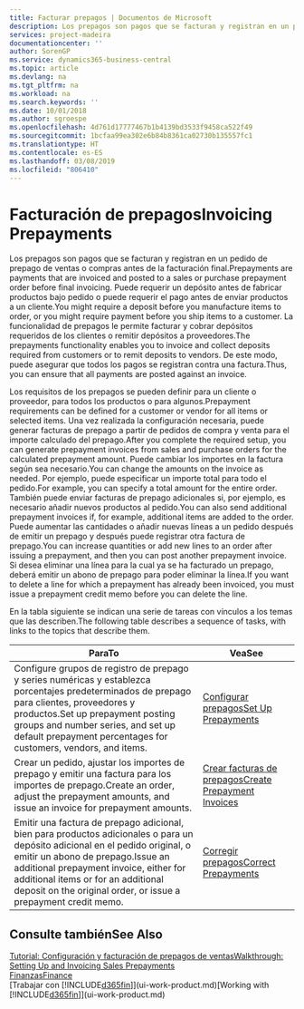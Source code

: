```yaml
---
title: Facturar prepagos | Documentos de Microsoft
description: Los prepagos son pagos que se facturan y registran en un pedido de prepago de ventas o compras antes de la facturación final. Puede requerir un depósito antes de fabricar productos bajo pedido o puede requerir el pago antes de enviar productos a un cliente. La funcionalidad de prepagos le permite facturar y cobrar depósitos requeridos de los clientes o remitir depósitos a proveedores. De este modo, puede asegurar que todos los pagos se registran contra una factura.
services: project-madeira
documentationcenter: ''
author: SorenGP
ms.service: dynamics365-business-central
ms.topic: article
ms.devlang: na
ms.tgt_pltfrm: na
ms.workload: na
ms.search.keywords: ''
ms.date: 10/01/2018
ms.author: sgroespe
ms.openlocfilehash: 4d761d17777467b1b4139bd3533f9458ca522f49
ms.sourcegitcommit: 1bcfaa99ea302e6b84b8361ca02730b135557fc1
ms.translationtype: HT
ms.contentlocale: es-ES
ms.lasthandoff: 03/08/2019
ms.locfileid: "806410"
---
```

# <a name="invoicing-prepayments"></a><span data-ttu-id="79c78-106">Facturación de prepagos</span><span class="sxs-lookup"><span data-stu-id="79c78-106">Invoicing Prepayments</span></span>
<span data-ttu-id="79c78-107">Los prepagos son pagos que se facturan y registran en un pedido de prepago de ventas o compras antes de la facturación final.</span><span class="sxs-lookup"><span data-stu-id="79c78-107">Prepayments are payments that are invoiced and posted to a sales or purchase prepayment order before final invoicing.</span></span> <span data-ttu-id="79c78-108">Puede requerir un depósito antes de fabricar productos bajo pedido o puede requerir el pago antes de enviar productos a un cliente.</span><span class="sxs-lookup"><span data-stu-id="79c78-108">You might require a deposit before you manufacture items to order, or you might require payment before you ship items to a customer.</span></span> <span data-ttu-id="79c78-109">La funcionalidad de prepagos le permite facturar y cobrar depósitos requeridos de los clientes o remitir depósitos a proveedores.</span><span class="sxs-lookup"><span data-stu-id="79c78-109">The prepayments functionality enables you to invoice and collect deposits required from customers or to remit deposits to vendors.</span></span> <span data-ttu-id="79c78-110">De este modo, puede asegurar que todos los pagos se registran contra una factura.</span><span class="sxs-lookup"><span data-stu-id="79c78-110">Thus, you can ensure that all payments are posted against an invoice.</span></span>  

 <span data-ttu-id="79c78-111">Los requisitos de los prepagos se pueden definir para un cliente o proveedor, para todos los productos o para algunos.</span><span class="sxs-lookup"><span data-stu-id="79c78-111">Prepayment requirements can be defined for a customer or vendor for all items or selected items.</span></span> <span data-ttu-id="79c78-112">Una vez realizada la configuración necesaria, puede generar facturas de prepago a partir de pedidos de compra y venta para el importe calculado del prepago.</span><span class="sxs-lookup"><span data-stu-id="79c78-112">After you complete the required setup, you can generate prepayment invoices from sales and purchase orders for the calculated prepayment amount.</span></span> <span data-ttu-id="79c78-113">Puede cambiar los importes en la factura según sea necesario.</span><span class="sxs-lookup"><span data-stu-id="79c78-113">You can change the amounts on the invoice as needed.</span></span> <span data-ttu-id="79c78-114">Por ejemplo, puede especificar un importe total para todo el pedido.</span><span class="sxs-lookup"><span data-stu-id="79c78-114">For example, you can specify a total amount for the entire order.</span></span> <span data-ttu-id="79c78-115">También puede enviar facturas de prepago adicionales si, por ejemplo, es necesario añadir nuevos productos al pedido.</span><span class="sxs-lookup"><span data-stu-id="79c78-115">You can also send additional prepayment invoices if, for example, additional items are added to the order.</span></span> <span data-ttu-id="79c78-116">Puede aumentar las cantidades o añadir nuevas líneas a un pedido después de emitir un prepago y después puede registrar otra factura de prepago.</span><span class="sxs-lookup"><span data-stu-id="79c78-116">You can increase quantities or add new lines to an order after issuing a prepayment, and then you can post another prepayment invoice.</span></span> <span data-ttu-id="79c78-117">Si desea eliminar una línea para la cual ya se ha facturado un prepago, deberá emitir un abono de prepago para poder eliminar la línea.</span><span class="sxs-lookup"><span data-stu-id="79c78-117">If you want to delete a line for which a prepayment has already been invoiced, you must issue a prepayment credit memo before you can delete the line.</span></span>  

 <span data-ttu-id="79c78-118">En la tabla siguiente se indican una serie de tareas con vínculos a los temas que las describen.</span><span class="sxs-lookup"><span data-stu-id="79c78-118">The following table describes a sequence of tasks, with links to the topics that describe them.</span></span>

|<span data-ttu-id="79c78-119">**Para**</span><span class="sxs-lookup"><span data-stu-id="79c78-119">**To**</span></span>|<span data-ttu-id="79c78-120">**Vea**</span><span class="sxs-lookup"><span data-stu-id="79c78-120">**See**</span></span>|  
|------------|-------------|  
|<span data-ttu-id="79c78-121">Configure grupos de registro de prepago y series numéricas y establezca porcentajes predeterminados de prepago para clientes, proveedores y productos.</span><span class="sxs-lookup"><span data-stu-id="79c78-121">Set up prepayment posting groups and number series, and set up default prepayment percentages for customers, vendors, and items.</span></span>|[<span data-ttu-id="79c78-122">Configurar prepagos</span><span class="sxs-lookup"><span data-stu-id="79c78-122">Set Up Prepayments</span></span>](finance-set-up-prepayments.md)|
|<span data-ttu-id="79c78-123">Crear un pedido, ajustar los importes de prepago y emitir una factura para los importes de prepago.</span><span class="sxs-lookup"><span data-stu-id="79c78-123">Create an order, adjust the prepayment amounts, and issue an invoice for prepayment amounts.</span></span>|[<span data-ttu-id="79c78-124">Crear facturas de prepagos</span><span class="sxs-lookup"><span data-stu-id="79c78-124">Create Prepayment Invoices</span></span>](finance-how-to-create-prepayment-invoices.md)|  
|<span data-ttu-id="79c78-125">Emitir una factura de prepago adicional, bien para productos adicionales o para un depósito adicional en el pedido original, o emitir un abono de prepago.</span><span class="sxs-lookup"><span data-stu-id="79c78-125">Issue an additional prepayment invoice, either for additional items or for an additional deposit on the original order, or issue a prepayment credit memo.</span></span>|[<span data-ttu-id="79c78-126">Corregir prepagos</span><span class="sxs-lookup"><span data-stu-id="79c78-126">Correct Prepayments</span></span>](finance-how-to-correct-prepayments.md)|  

## <a name="see-also"></a><span data-ttu-id="79c78-127">Consulte también</span><span class="sxs-lookup"><span data-stu-id="79c78-127">See Also</span></span>  
[<span data-ttu-id="79c78-128">Tutorial: Configuración y facturación de prepagos de ventas</span><span class="sxs-lookup"><span data-stu-id="79c78-128">Walkthrough: Setting Up and Invoicing Sales Prepayments</span></span>](walkthrough-setting-up-and-invoicing-sales-prepayments.md)  
[<span data-ttu-id="79c78-129">Finanzas</span><span class="sxs-lookup"><span data-stu-id="79c78-129">Finance</span></span>](finance.md)  
<span data-ttu-id="79c78-130">[Trabajar con [!INCLUDE[d365fin](includes/d365fin_md.md)]](ui-work-product.md)</span><span class="sxs-lookup"><span data-stu-id="79c78-130">[Working with [!INCLUDE[d365fin](includes/d365fin_md.md)]](ui-work-product.md)</span></span>
